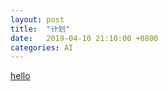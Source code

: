 ```yaml
---
layout: post
title:  "计划"
date:   2019-04-10 21:10:00 +0800
categories: AI 
--- 
```

<script type="text/javascript" async
  src="https://cdnjs.cloudflare.com/ajax/libs/mathjax/2.7.2/MathJax.js?config=TeX-MML-AM_CHTML">
</script>


[hello](/assets/hello.html)